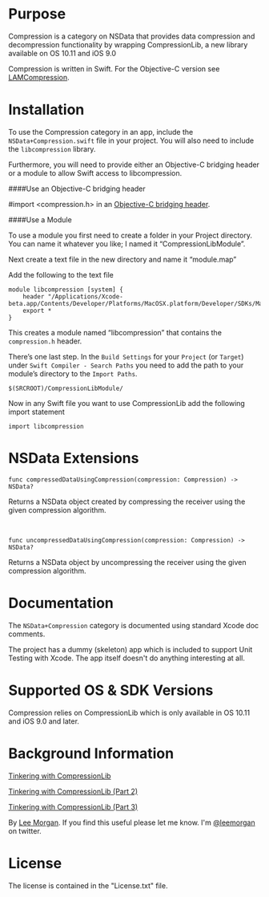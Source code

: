 Purpose
=====
Compression is a category on NSData that provides data compression and decompression functionality by wrapping CompressionLib, a new library available on OS 10.11 and iOS 9.0

Compression is written in Swift. For the Objective-C version see [LAMCompression](https://github.com/leemorgan/NSData-LAMCompression).

Installation
=====
To use the Compression category in an app, include the `NSData+Compression.swift` file in your project. You will also need to include the `libcompression` library.

Furthermore, you will need to provide either an Objective-C bridging header or a module to allow Swift access to libcompression.


####Use an Objective-C bridging header

&#35;import <compression.h> in an [Objective-C bridging header](https://developer.apple.com/library/ios/documentation/Swift/Conceptual/BuildingCocoaApps/MixandMatch.html).

####Use a Module

To use a module you first need to create a folder in your Project directory. You can name it whatever you like; I named it “CompressionLibModule”.

Next create a text file in the new directory and name it “module.map”

Add the following to the text file

    module libcompression [system] {
        header "/Applications/Xcode-beta.app/Contents/Developer/Platforms/MacOSX.platform/Developer/SDKs/MacOSX10.11.sdk/usr/include/compression.h"
        export *
    }
This creates a module named “libcompression” that contains the `compression.h` header.

There’s one last step. In the `Build Settings` for your `Project` (or `Target`) under `Swift Compiler - Search Paths` you need to add the path to your module’s directory to the `Import Paths`.

    $(SRCROOT)/CompressionLibModule/

Now in any Swift file you want to use CompressionLib add the following import statement

    import libcompression


NSData Extensions
=====

    func compressedDataUsingCompression(compression: Compression) -> NSData?
Returns a NSData object created by compressing the receiver using the given compression algorithm.

<br>

    func uncompressedDataUsingCompression(compression: Compression) -> NSData?
Returns a NSData object by uncompressing the receiver using the given compression algorithm.


Documentation
=====
The `NSData+Compression` category is documented using standard Xcode doc comments.

The project has a dummy (skeleton) app which is included to support Unit Testing with Xcode. The app itself doesn't do anything interesting at all.


Supported OS & SDK Versions
=====
Compression relies on CompressionLib which is only available in OS 10.11 and iOS 9.0 and later.


Background Information
=====

[Tinkering with CompressionLib](http://blog.shiftybit.net/tinkering-with-compressionlib/)

[Tinkering with CompressionLib (Part 2)](http://blog.shiftybit.net/tinkering-with-compressionlib-part-2)

[Tinkering with CompressionLib (Part 3)](http://blog.shiftybit.net/tinkering-with-compressionlib-part-3)

By [Lee Morgan](http://shiftybit.net). If you find this useful please let me know. I'm [@leemorgan](https://twitter.com/leemorgan) on twitter.


License
=====
The license is contained in the "License.txt" file.

